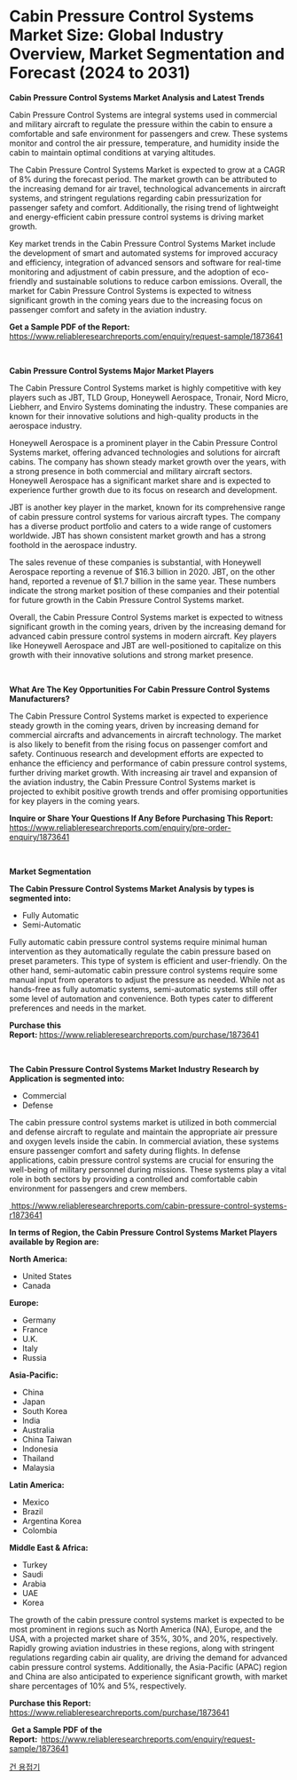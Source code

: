 <p><h1>Cabin Pressure Control Systems Market Size: Global Industry Overview, Market Segmentation and Forecast (2024 to 2031)</h1></p><p><strong>Cabin Pressure Control Systems Market Analysis and Latest Trends</strong></p>
<p><p>Cabin Pressure Control Systems are integral systems used in commercial and military aircraft to regulate the pressure within the cabin to ensure a comfortable and safe environment for passengers and crew. These systems monitor and control the air pressure, temperature, and humidity inside the cabin to maintain optimal conditions at varying altitudes.</p><p>The Cabin Pressure Control Systems Market is expected to grow at a CAGR of 8% during the forecast period. The market growth can be attributed to the increasing demand for air travel, technological advancements in aircraft systems, and stringent regulations regarding cabin pressurization for passenger safety and comfort. Additionally, the rising trend of lightweight and energy-efficient cabin pressure control systems is driving market growth.</p><p>Key market trends in the Cabin Pressure Control Systems Market include the development of smart and automated systems for improved accuracy and efficiency, integration of advanced sensors and software for real-time monitoring and adjustment of cabin pressure, and the adoption of eco-friendly and sustainable solutions to reduce carbon emissions. Overall, the market for Cabin Pressure Control Systems is expected to witness significant growth in the coming years due to the increasing focus on passenger comfort and safety in the aviation industry.</p></p>
<p><strong>Get a Sample PDF of the Report:&nbsp;</strong> <a href="https://www.reliableresearchreports.com/enquiry/request-sample/1873641">https://www.reliableresearchreports.com/enquiry/request-sample/1873641</a></p>
<p>&nbsp;</p>
<p><strong>Cabin Pressure Control Systems Major Market Players</strong></p>
<p><p>The Cabin Pressure Control Systems market is highly competitive with key players such as JBT, TLD Group, Honeywell Aerospace, Tronair, Nord Micro, Liebherr, and Enviro Systems dominating the industry. These companies are known for their innovative solutions and high-quality products in the aerospace industry.</p><p>Honeywell Aerospace is a prominent player in the Cabin Pressure Control Systems market, offering advanced technologies and solutions for aircraft cabins. The company has shown steady market growth over the years, with a strong presence in both commercial and military aircraft sectors. Honeywell Aerospace has a significant market share and is expected to experience further growth due to its focus on research and development.</p><p>JBT is another key player in the market, known for its comprehensive range of cabin pressure control systems for various aircraft types. The company has a diverse product portfolio and caters to a wide range of customers worldwide. JBT has shown consistent market growth and has a strong foothold in the aerospace industry.</p><p>The sales revenue of these companies is substantial, with Honeywell Aerospace reporting a revenue of $16.3 billion in 2020. JBT, on the other hand, reported a revenue of $1.7 billion in the same year. These numbers indicate the strong market position of these companies and their potential for future growth in the Cabin Pressure Control Systems market.</p><p>Overall, the Cabin Pressure Control Systems market is expected to witness significant growth in the coming years, driven by the increasing demand for advanced cabin pressure control systems in modern aircraft. Key players like Honeywell Aerospace and JBT are well-positioned to capitalize on this growth with their innovative solutions and strong market presence.</p></p>
<p>&nbsp;</p>
<p><strong>What Are The Key Opportunities For Cabin Pressure Control Systems Manufacturers?</strong></p>
<p><p>The Cabin Pressure Control Systems market is expected to experience steady growth in the coming years, driven by increasing demand for commercial aircrafts and advancements in aircraft technology. The market is also likely to benefit from the rising focus on passenger comfort and safety. Continuous research and development efforts are expected to enhance the efficiency and performance of cabin pressure control systems, further driving market growth. With increasing air travel and expansion of the aviation industry, the Cabin Pressure Control Systems market is projected to exhibit positive growth trends and offer promising opportunities for key players in the coming years.</p></p>
<p><strong>Inquire or Share Your Questions If Any Before Purchasing This Report:</strong> <a href="https://www.reliableresearchreports.com/enquiry/pre-order-enquiry/1873641">https://www.reliableresearchreports.com/enquiry/pre-order-enquiry/1873641</a></p>
<p>&nbsp;</p>
<p><strong>Market Segmentation</strong></p>
<p><strong>The Cabin Pressure Control Systems Market Analysis by types is segmented into:</strong></p>
<p><ul><li>Fully Automatic</li><li>Semi-Automatic</li></ul></p>
<p><p>Fully automatic cabin pressure control systems require minimal human intervention as they automatically regulate the cabin pressure based on preset parameters. This type of system is efficient and user-friendly. On the other hand, semi-automatic cabin pressure control systems require some manual input from operators to adjust the pressure as needed. While not as hands-free as fully automatic systems, semi-automatic systems still offer some level of automation and convenience. Both types cater to different preferences and needs in the market.</p></p>
<p><strong>Purchase this Report:&nbsp;</strong><a href="https://www.reliableresearchreports.com/purchase/1873641">https://www.reliableresearchreports.com/purchase/1873641</a></p>
<p>&nbsp;</p>
<p><strong>The Cabin Pressure Control Systems Market Industry Research by Application is segmented into:</strong></p>
<p><ul><li>Commercial</li><li>Defense</li></ul></p>
<p><p>The cabin pressure control systems market is utilized in both commercial and defense aircraft to regulate and maintain the appropriate air pressure and oxygen levels inside the cabin. In commercial aviation, these systems ensure passenger comfort and safety during flights. In defense applications, cabin pressure control systems are crucial for ensuring the well-being of military personnel during missions. These systems play a vital role in both sectors by providing a controlled and comfortable cabin environment for passengers and crew members.</p></p>
<p><a href="https://www.reliableresearchreports.com/cabin-pressure-control-systems-r1873641">&nbsp;https://www.reliableresearchreports.com/cabin-pressure-control-systems-r1873641</a></p>
<p><strong>In terms of Region, the Cabin Pressure Control Systems Market Players available by Region are:</strong></p>
<p>
    <p> <strong> North America: </strong>
        <ul>
            <li>United States</li>
            <li>Canada</li>
        </ul>
        </p> 
    <p> <strong> Europe: </strong>
        <ul>
            <li>Germany</li>
            <li>France</li>
            <li>U.K.</li>
            <li>Italy</li>
            <li>Russia</li>
        </ul>
        </p> 
    <p> <strong> Asia-Pacific: </strong>
        <ul>
            <li>China</li>
            <li>Japan</li>
            <li>South Korea</li>
            <li>India</li>
            <li>Australia</li>
            <li>China Taiwan</li>
            <li>Indonesia</li>
            <li>Thailand</li>
            <li>Malaysia</li>
        </ul>
        </p> 
    <p> <strong> Latin America: </strong>
        <ul>
            <li>Mexico</li>
            <li>Brazil</li>
            <li>Argentina Korea</li>
            <li>Colombia</li>
        </ul>
        </p> 
    <p> <strong> Middle East & Africa: </strong>
        <ul>
            <li>Turkey</li>
            <li>Saudi</li>
            <li>Arabia</li>
            <li>UAE</li>
            <li>Korea</li>
        </ul>
    </p>
    </p>
<p><p>The growth of the cabin pressure control systems market is expected to be most prominent in regions such as North America (NA), Europe, and the USA, with a projected market share of 35%, 30%, and 20%, respectively. Rapidly growing aviation industries in these regions, along with stringent regulations regarding cabin air quality, are driving the demand for advanced cabin pressure control systems. Additionally, the Asia-Pacific (APAC) region and China are also anticipated to experience significant growth, with market share percentages of 10% and 5%, respectively.</p></p>
<p><strong>Purchase this Report: </strong><a href="https://www.reliableresearchreports.com/purchase/1873641">https://www.reliableresearchreports.com/purchase/1873641</a></p>
<p>&nbsp;<strong>Get a Sample PDF of the Report:&nbsp;&nbsp;</strong><a href="https://www.reliableresearchreports.com/enquiry/request-sample/1873641">https://www.reliableresearchreports.com/enquiry/request-sample/1873641</a></p>
<p><strong></strong></p>
<p><p><a href="https://github.com/jntpkh496620/Market-Research-Report-List-1/blob/main/561604020611.md">건 용접기</a></p></p>